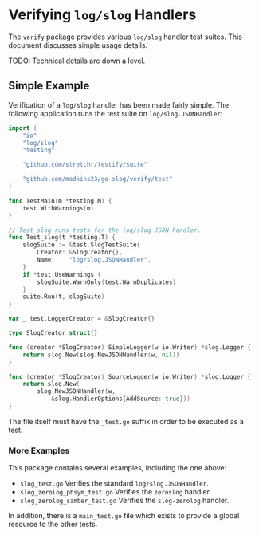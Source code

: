 # Verifying `log/slog` Handlers

The `verify` package provides various `log/slog` handler test suites.
This document discusses simple usage details.

TODO:  Technical details are down a level.

## Simple Example

Verification of a `log/slog` handler has been made fairly simple.
The following application runs the test suite on `log/slog.JSONHandler`:

```go
import (
	"io"
	"log/slog"
	"testing"

	"github.com/stretchr/testify/suite"

	"github.com/madkins23/go-slog/verify/test"
)

func TestMain(m *testing.M) {
	test.WithWarnings(m)
}

// Test_slog runs tests for the log/slog JSON handler.
func Test_slog(t *testing.T) {
	slogSuite := &test.SlogTestSuite{
		Creator: &SlogCreator{},
		Name:    "log/slog.JSONHandler",
	}
	if *test.UseWarnings {
		slogSuite.WarnOnly(test.WarnDuplicates)
	}
	suite.Run(t, slogSuite)
}

var _ test.LoggerCreator = &SlogCreator{}

type SlogCreator struct{}

func (creator *SlogCreator) SimpleLogger(w io.Writer) *slog.Logger {
	return slog.New(slog.NewJSONHandler(w, nil))
}

func (creator *SlogCreator) SourceLogger(w io.Writer) *slog.Logger {
	return slog.New(
		slog.NewJSONHandler(w,
			&slog.HandlerOptions{AddSource: true}))
}
```

The file itself must have the `_test.go` suffix in order to be executed as a test.

### More Examples

This package contains several examples, including the one above:
* `slog_test.go`
  Verifies the standard `log/slog.JSONHandler`.
* `slog_zerolog_phsym_test.go`
  Verifies the `zeroslog` handler.
* `slog_zerolog_samber_test.go`
  Verifies the `slog-zerolog` handler.

In addition, there is a `main_test.go` file which exists to provide
a global resource to the other tests.
